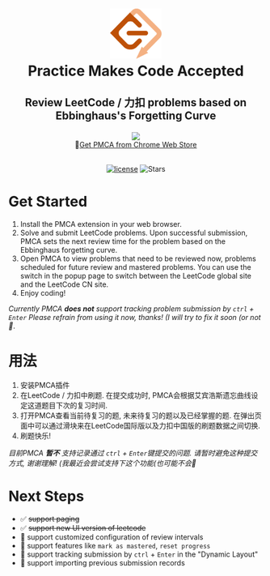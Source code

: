 



<h1 align="center">
  <img src="assets/logo2.png" style="zoom: 10%;" />
  <br>
    <B>P</B>ractice <B>M</B>akes <B>C</B>ode <B>A</B>ccepted
  <br>
</h1>


<h2 align="center">
     Review LeetCode / 力扣 problems based on Ebbinghaus's Forgetting Curve
</h2>

<div align="center">
  <a href="https://chrome.google.com/webstore/detail/pmca/nojegmfgpgdicmogicikihalccihhkid">
    <img align="center" src="https://github.com/HaolinZhong/PMCA/assets/90407167/89482e5f-d9f4-4d30-8bd5-bbe291670dd1" />
  </a>
</div>
<div align="center">
🔗<a href="https://chrome.google.com/webstore/detail/pmca/nojegmfgpgdicmogicikihalccihhkid">Get PMCA from Chrome Web Store</a>
</div>

<br>

<div align="center">

  [<img src="https://img.shields.io/badge/license-MIT-green.svg" alt="license"/>](https://github.com/HaolinZhong/PMCA/blob/main/LICENSE)
  ![Stars](https://img.shields.io/github/stars/HaolinZhong/PMCA)

</div>



# Get Started

1. Install the PMCA extension in your web browser.
2. Solve and submit LeetCode problems. Upon successful submission, PMCA sets the next review time for the problem based on the Ebbinghaus forgetting curve.
3. Open PMCA to view problems that need to be reviewed now, problems scheduled for future review and mastered problems. You can use the switch in the popup page to switch between the LeetCode global site and the LeetCode CN site.
4. Enjoy coding!

_Currently PMCA __does not__ support tracking problem submission by `ctrl` + `Enter` Please refrain from using it now, thanks! (I will try to fix it soon (or not 🤡_. 

# 用法
1. 安装PMCA插件
2. 在LeetCode / 力扣中刷题. 在提交成功时, PMCA会根据艾宾浩斯遗忘曲线设定这道题目下次的复习时间.
3. 打开PMCA查看当前待复习的题, 未来待复习的题以及已经掌握的题. 在弹出页面中可以通过滑块来在LeetCode国际版以及力扣中国版的刷题数据之间切换.
4. 刷题快乐!

_目前PMCA __暂不__ 支持记录通过 `ctrl` + `Enter`键提交的问题. 请暂时避免这种提交方式, 谢谢理解! (我最近会尝试支持下这个功能(也可能不会🤡_

# Next Steps
- ✅ ~~support paging~~
- ✅ ~~support new UI version of leetcode~~
- 🔲 support customized configuration of review intervals
- 🔲 support features like `mark as mastered`, `reset progress` 
- 🔲 support tracking submission by `ctrl` + `Enter` in the "Dynamic Layout"
- 🔲 support importing previous submission records
